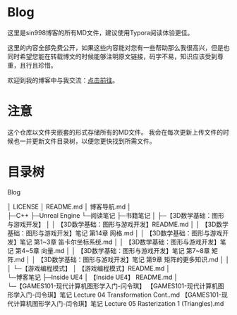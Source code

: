 # Blog
这里是sin998博客的所有MD文件，建议使用Typora阅读体验更佳。

这里的内容全部免费公开，如果这些内容能对您有一些帮助那么我很高兴，但是也同时希望您能在转载博文的时候能够注明原文链接，码字不易，知识应该受到尊重，且行且珍惜。

欢迎到我的博客中与我交流：[点击前往](https://www.cnblogs.com/sin998)。

# 注意
这个仓库以文件夹嵌套的形式存储所有的MD文件。
我会在每次更新上传文件的时候也一并更新文件目录树，以便您更快找到所需文件。

# 目录树

Blog

│  LICENSE
│  README.md
│  博客导航.md
│  
├─C++
├─Unreal Engine
└─阅读笔记
    ├─书籍笔记
    │  ├─【3D数学基础：图形与游戏开发】
    │  │      【3D数学基础：图形与游戏开发】README.md
    │  │      【3D数学基础：图形与游戏开发】笔记 第14章 网格.md
    │  │      【3D数学基础：图形与游戏开发】笔记 第1~3章 笛卡尔坐标系统.md
    │  │      【3D数学基础：图形与游戏开发】笔记 第4~5章 向量.md
    │  │      【3D数学基础：图形与游戏开发】笔记 第7~8章 矩阵.md
    │  │      【3D数学基础：图形与游戏开发】笔记 第9章 矩阵的更多知识.md
    │  │      
    │  └─【游戏编程模式】
    │          【游戏编程模式】README.md
    │          
    └─博客笔记
        ├─Inside UE4
        │      【Inside UE4】 README.md
        │      
        └─【GAMES101-现代计算机图形学入门-闫令琪】
                【GAMES101-现代计算机图形学入门-闫令琪】笔记 Lecture 04 Transformation Cont..md
                【GAMES101-现代计算机图形学入门-闫令琪】笔记 Lecture 05 Rasterization 1 (Triangles).md
                
